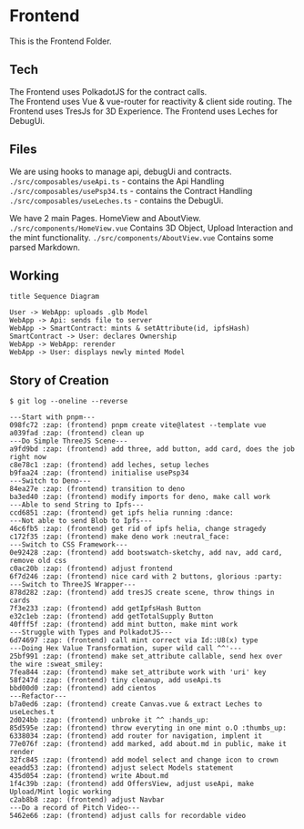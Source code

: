 # Frontend

This is the Frontend Folder.

## Tech 
The Frontend uses PolkadotJS for the contract calls.   
The Frontend uses Vue & vue-router for reactivity & client side routing.
The Frontend uses TresJs for 3D Experience.
The Frontend uses Leches for DebugUi.

## Files
We are using hooks to manage api, debugUi and contracts.  
`./src/composables/useApi.ts` - contains the Api Handling
`./src/composables/usePsp34.ts` - contains the Contract Handling
`./src/composables/useLeches.ts` - contains the DebugUi.

We have 2 main Pages. HomeView and AboutView.
`./src/components/HomeView.vue` Contains 3D Object, Upload Interaction and the mint functionality.
`./src/components/AboutView.vue` Contains some parsed Markdown.

## Working
```
title Sequence Diagram

User -> WebApp: uploads .glb Model
WebApp -> Api: sends file to server
WebApp -> SmartContract: mints & setAttribute(id, ipfsHash)
SmartContract -> User: declares Ownership
WebApp -> WebApp: rerender
WebApp -> User: displays newly minted Model
```

## Story of Creation

```
$ git log --oneline --reverse

---Start with pnpm---
098fc72 :zap: (frontend) pnpm create vite@latest --template vue
a039fad :zap: (frontend) clean up
---Do Simple ThreeJS Scene---
a9fd9bd :zap: (frontend) add three, add button, add card, does the job right now
c8e78c1 :zap: (frontend) add leches, setup leches
b9faa24 :zap: (frontend) initialise usePsp34
---Switch to Deno---
84ea27e :zap: (frontend) transition to deno
ba3ed40 :zap: (frontend) modify imports for deno, make call work
---Able to send String to Ipfs---
ccd6851 :zap: (frontend) get ipfs helia running :dance:
---Not able to send Blob to Ipfs---
46c6fb5 :zap: (frontend) get rid of ipfs helia, change stragedy
c172f35 :zap: (frontend) make deno work :neutral_face:
---Switch to CSS Framework---
0e92428 :zap: (frontend) add bootswatch-sketchy, add nav, add card, remove old css
c0ac20b :zap: (frontend) adjust frontend
6f7d246 :zap: (frontend) nice card with 2 buttons, glorious :party:
---Switch to ThreeJS Wrapper---
878d282 :zap: (frontend) add tresJS create scene, throw things in cards
7f3e233 :zap: (frontend) add getIpfsHash Button
e32c1eb :zap: (frontend) add getTotalSupply Button
40fff5f :zap: (frontend) add mint button, make mint work
---Struggle with Types and PolkadotJS---
6d74697 :zap: (frontend) call mint correct via Id::U8(x) type
---Doing Hex Value Transformation, super wild call ^^'---
25bf991 :zap: (frontend) make set_attribute callable, send hex over the wire :sweat_smiley:
7fea844 :zap: (frontend) make set_attribute work with 'uri' key
58f247d :zap: (frontend) tiny cleanup, add useApi.ts
bbd00d0 :zap: (frontend) add cientos
---Refactor---
b7a0ed6 :zap: (frontend) create Canvas.vue & extract Leches to useLeches.t
2d024bb :zap: (frontend) unbroke it ^^ :hands_up:
85d595e :zap: (frontend) throw everyting in one mint o.O :thumbs_up:
6338034 :zap: (frontend) add router for navigation, implent it
77e076f :zap: (frontend) add marked, add about.md in public, make it render
32fc845 :zap: (frontend) add model select and change icon to crown
eeadd53 :zap: (frontend) adjust select Models statement
435d054 :zap: (frontend) write About.md
1f4c39b :zap: (frontend) add OffersView, adjust useApi, make Upload/Mint logic working
c2ab8b8 :zap: (frontend) adjust Navbar
---Do a record of Pitch Video---
5462e66 :zap: (frontend) adjust calls for recordable video
```

